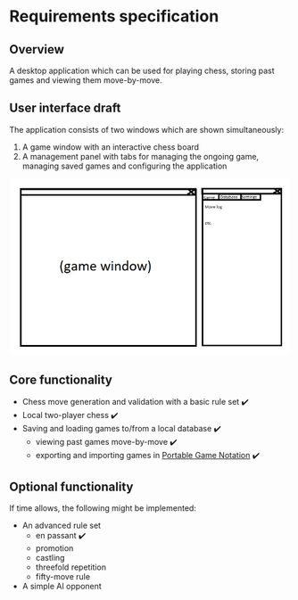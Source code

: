 # Requirements specification

## Overview
A desktop application which can be used for playing chess, storing past games and viewing them move-by-move.

## User interface draft
The application consists of two windows which are shown simultaneously:
1. A game window with an interactive chess board
2. A management panel with tabs for managing the ongoing game, managing saved games and configuring the application

![UI draft](img/ui-draft.jpg)

## Core functionality
- Chess move generation and validation with a basic rule set ✔️
- Local two-player chess ✔️
- Saving and loading games to/from a local database ✔️
    - viewing past games move-by-move ✔️
    - exporting and importing games in [Portable Game Notation](https://en.wikipedia.org/wiki/Portable_Game_Notation) ✔️

## Optional functionality
If time allows, the following might be implemented:
- An advanced rule set
    - en passant ✔️
    - promotion
    - castling
    - threefold repetition
    - fifty-move rule
- A simple AI opponent
